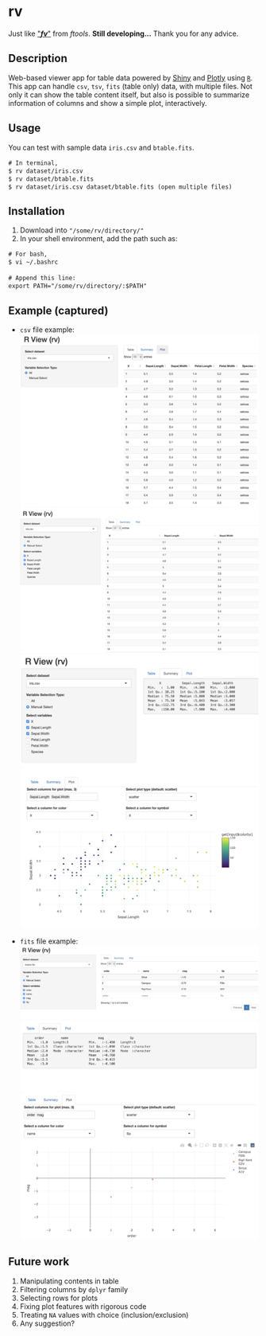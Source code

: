 # rv
Just like ["***fv***"](https://heasarc.gsfc.nasa.gov/ftools/fv/) from *ftools*.
**Still developing...** Thank you for any advice.
## Description
Web-based viewer app for table data powered by [Shiny](https://shiny.rstudio.com) and [Plotly](https://plotly.com/r/) using [`R`](https://www.r-project.org). This app can handle `csv`, `tsv`, `fits` (table only) data, with multiple files. Not only it can show the table content itself, but also is possible to summarize information of columns and show a simple plot, interactively. 

## Usage
You can test with sample data `iris.csv` and `btable.fits`.

```
# In terminal,
$ rv dataset/iris.csv
$ rv dataset/btable.fits
$ rv dataset/iris.csv dataset/btable.fits (open multiple files)
```

## Installation
> 
1. Download into `"/some/rv/directory/"`
2. In your shell environment, add the path such as:

```
# For bash, 
$ vi ~/.bashrc

# Append this line:
export PATH="/some/rv/directory/:$PATH"
```

## Example (captured)
* `csv` file example:
![csv example](./example_figs/csv_all.png)
![csv example](./example_figs/csv_man.png)
![csv example](./example_figs/csv_summ.png)
![csv example](./example_figs/csv_plot.png)

* `fits` file example:
![csv example](./example_figs/fits_man.png)
![csv example](./example_figs/fits_summ.png)
![csv example](./example_figs/fits_plot.png)

## Future work
1. Manipulating contents in table
2. Filtering columns by `dplyr` family
3. Selecting rows for plots
4. Fixing plot features with rigorous code
5. Treating `NA` values with choice (inclusion/exclusion)
6. Any suggestion?
